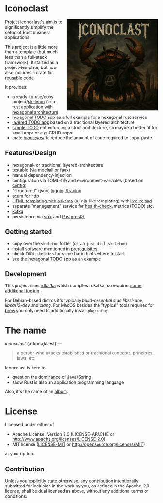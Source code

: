 # Iconoclast

<img src="./doc/iconoclast.png" alt="Iconoclast" style="width: 300px; margin-left: 10px;" align="right" />

Project iconoclast's aim is to significantly simplify the setup of Rust business applications.

This project is a little more than a template (but much less than a full-stack framework). It started as a
project-template, but now also includes a crate for reusable code.

It provides:

- a ready-to-use/copy project/[skeleton](./skeleton) for a rust application
  with [hexagonal architecture](https://en.wikipedia.org/wiki/Hexagonal_architecture_(software))
- [hexagonal TODO app](./examples/hexagonal) as a full example for a hexagonal rust service
- [layered TODO app](./examples/layered) based on a traditional layered architecture
- [simple TODO](./examples/simple) not enforcing a strict architecture, so maybe a better fit for small apps or e.g.
  CRUD apps
- crate
  *[iconoclast](https://crates.io/crates/iconoclast)* to reduce the amount of code required to copy-paste

## Features/Design

- hexagonal- or traditional layered-architecture
- testable (via [mockall](https://crates.io/crates/mockall) or [faux](https://crates.io/crates/faux))
- manual dependency-injection
- configuration via TOML-file and environment-variables (based on [config](https://docs.rs/config/latest/config/))
- "structured" (json) [logging/tracing](https://tracing.rs)
- [axum](https://github.com/tokio-rs/axum) for http
- [HTML templating with askama](https://askama.readthedocs.io) (a jinja-like templating) with
  [live-reload](https://github.com/leotaku/tower-livereload)
- separate "management" service
  for [health-check](https://kubernetes.io/docs/tasks/configure-pod-container/configure-liveness-readiness-startup-probes/),
  metrics (TODO) etc.
- [kafka](https://github.com/fede1024/rust-rdkafka)
- persistence via [sqlx](https://github.com/launchbadge/sqlx) and [PostgresQL](https://www.postgresql.org/)

## Getting started

- copy over the `skeleton` folder (or via `just dist_skeleton`)
- install software mentioned in [prerequisites](./skeleton/README.md#prerequisites)
- check `TODO skeleton` for some basic hints where to start
- see the [hexagonal TODO app](./examples/hexagonal) as an example

## Development

This project uses [rdkafka](https://github.com/fede1024/rust-rdkafka) which compiles rdkafka, so
requires [some additional tooling](https://github.com/fede1024/rust-rdkafka#installation).

For Debian-based distros it's typically *build-essential* plus *libssl-dev*, *libsasl2-dev* and *clang*. For MacOS
besides the "typical" tools required for [brew](https://brew.sh/) you only need to additionally install `pkgconfig`.

# The name

*iconoclast* (aɪˈkɒnəˌklæst) —

> a person who attacks established or traditional concepts, principles, laws, etc

Iconoclast is here to

- question the dominance of Java/Spring
- show Rust is also an application programming language

Also, it's the name of
an [album](https://en.wikipedia.org/wiki/Iconoclast_(Part_1:_The_Final_Resistance)).

# License

Licensed under either of

* Apache License, Version 2.0
  ([LICENSE-APACHE](LICENSE-APACHE) or http://www.apache.org/licenses/LICENSE-2.0)
* MIT license
  ([LICENSE-MIT](LICENSE-MIT) or http://opensource.org/licenses/MIT)

at your option.

## Contribution

Unless you explicitly state otherwise, any contribution intentionally submitted
for inclusion in the work by you, as defined in the Apache-2.0 license, shall be
dual licensed as above, without any additional terms or conditions.